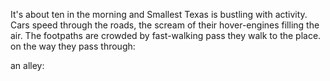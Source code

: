 It's about ten in the morning and Smallest Texas is bustling with activity. Cars speed through the roads, the scream of their hover-engines filling the air. The footpaths are crowded by fast-walking pass
they walk to the place. on the way they pass through:

an alley:
